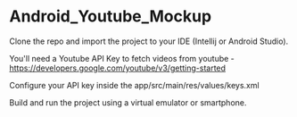 # Android_Youtube_Mockup

Clone the repo and import the project to your IDE (Intellij or Android Studio).

You'll need a Youtube API Key to fetch videos from youtube - https://developers.google.com/youtube/v3/getting-started

Configure your API key inside the app/src/main/res/values/keys.xml

Build and run the project using a virtual emulator or smartphone.
